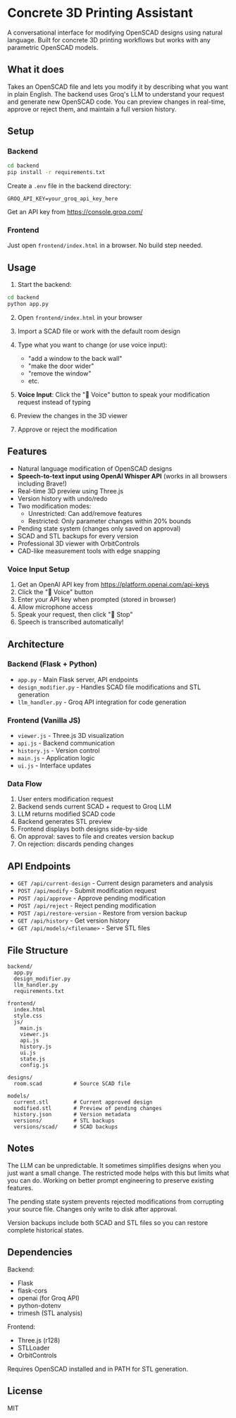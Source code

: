 # Concrete 3D Printing Assistant

A conversational interface for modifying OpenSCAD designs using natural language. Built for concrete 3D printing workflows but works with any parametric OpenSCAD models.

## What it does

Takes an OpenSCAD file and lets you modify it by describing what you want in plain English. The backend uses Groq's LLM to understand your request and generate new OpenSCAD code. You can preview changes in real-time, approve or reject them, and maintain a full version history.

## Setup

### Backend

```bash
cd backend
pip install -r requirements.txt
```

Create a `.env` file in the backend directory:

```
GROQ_API_KEY=your_groq_api_key_here
```

Get an API key from https://console.groq.com/

### Frontend

Just open `frontend/index.html` in a browser. No build step needed.

## Usage

1. Start the backend:

```bash
cd backend
python app.py
```

2. Open `frontend/index.html` in your browser

3. Import a SCAD file or work with the default room design

4. Type what you want to change (or use voice input):

   - "add a window to the back wall"
   - "make the door wider"
   - "remove the window"
   - etc.

5. **Voice Input**: Click the "🎤 Voice" button to speak your modification request instead of typing

6. Preview the changes in the 3D viewer

7. Approve or reject the modification

## Features

- Natural language modification of OpenSCAD designs
- **Speech-to-text input using OpenAI Whisper API** (works in all browsers including Brave!)
- Real-time 3D preview using Three.js
- Version history with undo/redo
- Two modification modes:
  - Unrestricted: Can add/remove features
  - Restricted: Only parameter changes within 20% bounds
- Pending state system (changes only saved on approval)
- SCAD and STL backups for every version
- Professional 3D viewer with OrbitControls
- CAD-like measurement tools with edge snapping

### Voice Input Setup

1. Get an OpenAI API key from https://platform.openai.com/api-keys
2. Click the "🎤 Voice" button
3. Enter your API key when prompted (stored in browser)
4. Allow microphone access
5. Speak your request, then click "🔴 Stop"
6. Speech is transcribed automatically!

## Architecture

### Backend (Flask + Python)

- `app.py` - Main Flask server, API endpoints
- `design_modifier.py` - Handles SCAD file modifications and STL generation
- `llm_handler.py` - Groq API integration for code generation

### Frontend (Vanilla JS)

- `viewer.js` - Three.js 3D visualization
- `api.js` - Backend communication
- `history.js` - Version control
- `main.js` - Application logic
- `ui.js` - Interface updates

### Data Flow

1. User enters modification request
2. Backend sends current SCAD + request to Groq LLM
3. LLM returns modified SCAD code
4. Backend generates STL preview
5. Frontend displays both designs side-by-side
6. On approval: saves to file and creates version backup
7. On rejection: discards pending changes

## API Endpoints

- `GET /api/current-design` - Current design parameters and analysis
- `POST /api/modify` - Submit modification request
- `POST /api/approve` - Approve pending modification
- `POST /api/reject` - Reject pending modification
- `POST /api/restore-version` - Restore from version backup
- `GET /api/history` - Get version history
- `GET /api/models/<filename>` - Serve STL files

## File Structure

```
backend/
  app.py
  design_modifier.py
  llm_handler.py
  requirements.txt

frontend/
  index.html
  style.css
  js/
    main.js
    viewer.js
    api.js
    history.js
    ui.js
    state.js
    config.js

designs/
  room.scad          # Source SCAD file

models/
  current.stl        # Current approved design
  modified.stl       # Preview of pending changes
  history.json       # Version metadata
  versions/          # STL backups
  versions/scad/     # SCAD backups
```

## Notes

The LLM can be unpredictable. It sometimes simplifies designs when you just want a small change. The restricted mode helps with this but limits what you can do. Working on better prompt engineering to preserve existing features.

The pending state system prevents rejected modifications from corrupting your source file. Changes only write to disk after approval.

Version backups include both SCAD and STL files so you can restore complete historical states.

## Dependencies

Backend:

- Flask
- flask-cors
- openai (for Groq API)
- python-dotenv
- trimesh (STL analysis)

Frontend:

- Three.js (r128)
- STLLoader
- OrbitControls

Requires OpenSCAD installed and in PATH for STL generation.

## License

MIT
